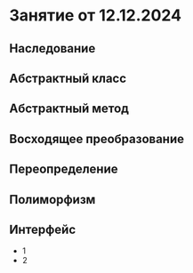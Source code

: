 # Занятие от 12.12.2024

## Наследование

## Абстрактный класс

## Абстрактный метод

## Восходящее преобразование

## Переопределение

## Полиморфизм

## Интерфейс
* 1
* 2

##